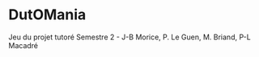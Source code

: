 DutOMania
=========

Jeu du projet tutoré Semestre 2 - J-B Morice, P. Le Guen, M. Briand, P-L Macadré
